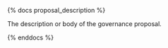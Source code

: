 {% docs proposal_description %}

The description or body of the governance proposal. 

{% enddocs %}